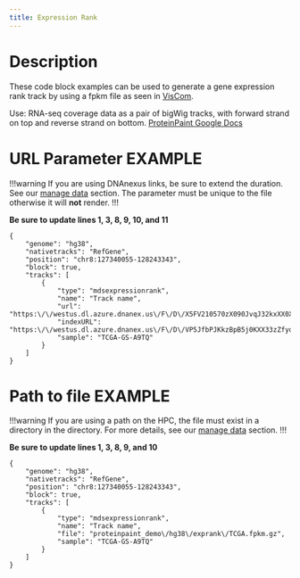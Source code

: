 ```yaml
---
title: Expression Rank
---
```

# Description 
These code block examples can be used to generate a gene expression rank track by using a fpkm file as seen in [VisCom](https://viz.stjude.cloud/st-jude-cloud-demo/visualization/proteinpaint-expression-rank-example~36).

Use: RNA-seq coverage data as a pair of bigWig tracks, with forward strand on top and reverse strand on bottom.
[ProteinPaint Google Docs](https://docs.google.com/document/d/1owXUQuqw5hBHFERm0Ria7anKtpyoPBaZY_MCiXXf5wE/edit#heading=h.q9ccqxkrh30s)


# URL Parameter EXAMPLE

!!!warning
If you are using DNAnexus links, be sure to extend the duration. See our [manage data](https://university.stjude.cloud/docs/visualization-community/data-manage/) section. The <sample> parameter must be unique to the file otherwise it will **not** render. 
!!!

**Be sure to update lines 1, 3, 8, 9, 10, and 11**

```JS
{
    "genome": "hg38",
    "nativetracks": "RefGene",
    "position": "chr8:127340055-128243343",
    "block": true,
    "tracks": [
        {
            "type": "mdsexpressionrank",
            "name": "Track name",
            "url": "https:\/\/westus.dl.azure.dnanex.us\/F\/D\/X5FV210570zX090JvqJ32kxXX0XxGVyFYP1XbX05\/TCGA.fpkm.gz",
            "indexURL": "https:\/\/westus.dl.azure.dnanex.us\/F\/D\/VP5JfbPJKkzBpB5j0KXX33zZfyqjqQjq5VKqXb3J\/TCGA.fpkm.gz.tbi",
            "sample": "TCGA-GS-A9TQ"
        }
    ]
}
```

# Path to file EXAMPLE

!!!warning
If you are using a path on the HPC, the file must exist in a directory in the <tp> directory.
For more details, see our [manage data](https://university.stjude.cloud/docs/visualization-community/data-manage/) section.
!!!

**Be sure to update lines 1, 3, 8, 9, and 10**

```JS
{
    "genome": "hg38",
    "nativetracks": "RefGene",
    "position": "chr8:127340055-128243343",
    "block": true,
    "tracks": [
        {
            "type": "mdsexpressionrank",
            "name": "Track name",
            "file": "proteinpaint_demo\/hg38\/exprank\/TCGA.fpkm.gz",
            "sample": "TCGA-GS-A9TQ"
        }
    ]
}
```